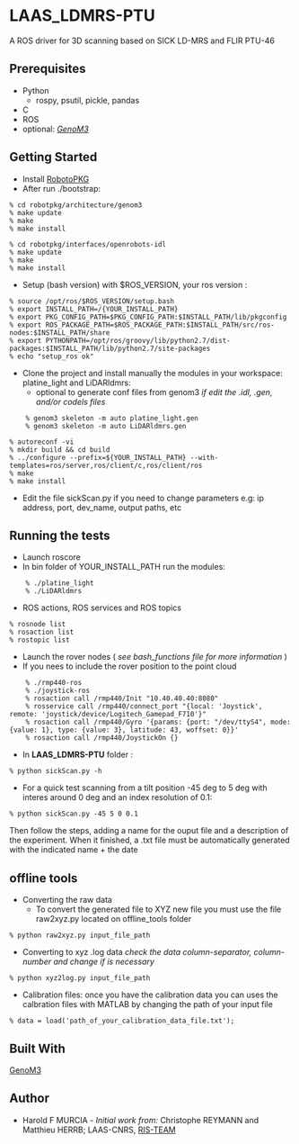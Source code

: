 # **LAAS_LDMRS-PTU**
A ROS driver for 3D scanning based on SICK LD-MRS and FLIR PTU-46

## Prerequisites
* Python
    * rospy, psutil, pickle, pandas
* C
* ROS
* optional: *[GenoM3](https://www.openrobots.org/wiki/genom3)*

## Getting Started
* Install [RobotoPKG](http://robotpkg.openrobots.org/install.html)
* After run ./bootstrap:
```
% cd robotpkg/architecture/genom3
% make update
% make
% make install
```
```
% cd robotpkg/interfaces/openrobots-idl
% make update
% make
% make install
```

* Setup (bash version) with $ROS_VERSION, your ros version :

```
% source /opt/ros/$ROS_VERSION/setup.bash
% export INSTALL_PATH=/{YOUR_INSTALL_PATH}
% export PKG_CONFIG_PATH=$PKG_CONFIG_PATH:$INSTALL_PATH/lib/pkgconfig
% export ROS_PACKAGE_PATH=$ROS_PACKAGE_PATH:$INSTALL_PATH/src/ros-nodes:$INSTALL_PATH/share
% export PYTHONPATH=/opt/ros/groovy/lib/python2.7/dist-packages:$INSTALL_PATH/lib/python2.7/site-packages
% echo "setup_ros ok"
```

* Clone the project and install manually the modules in your workspace: platine_light and LiDARldmrs:
    * optional to generate conf files from genom3 *if edit the .idl, .gen, and/or codels files*
```
    % genom3 skeleton -m auto platine_light.gen
    % genom3 skeleton -m auto LiDARldmrs.gen
```

```
% autoreconf -vi
% mkdir build && cd build
% ../configure --prefix=${YOUR_INSTALL_PATH} --with-templates=ros/server,ros/client/c,ros/client/ros
% make
% make install
```
* Edit the file sickScan.py if you need to change parameters e.g: ip address, port, dev_name, output paths, etc

## Running the tests
* Launch roscore
* In bin folder <i class="icon-folder-open"></i> of YOUR_INSTALL_PATH run the modules:
```
    % ./platine_light
    % ./LiDARldmrs
```
* ROS actions, ROS services and ROS topics
```
% rosnode list
% rosaction list
% rostopic list
```
* Launch the rover nodes ( *see bash_functions file for more information* )
* If you nees to include the rover position to the point cloud
```
    % ./rmp440-ros
    % ./joystick-ros
    % rosaction call /rmp440/Init "10.40.40.40:8080"
    % rosservice call /rmp440/connect_port "{local: 'Joystick', remote: 'joystick/device/Logitech_Gamepad_F710'}"
    % rosaction call /rmp440/Gyro '{params: {port: "/dev/ttyS4", mode: {value: 1}, type: {value: 3}, latitude: 43, woffset: 0}}'
    % rosaction call /rmp440/JoystickOn {}
```

* In **LAAS_LDMRS-PTU** folder <i class="icon-folder-open"></i>:
```
% python sickScan.py -h
```
* For a quick test scanning from a tilt position -45 deg to 5 deg with interes around 0 deg and an index resolution of 0.1:
```
% python sickScan.py -45 5 0 0.1
```
Then follow the steps, adding a name for the ouput file and a description of the experiment. When it finished, a .txt file must be automatically generated with the indicated name + the date

## offline tools
* Converting the raw data
    * To convert the generated file to XYZ new file you must use the file raw2xyz.py located on offline_tools folder  <i class="icon-folder-open"></i>
```
% python raw2xyz.py input_file_path
```
* Converting to xyz .log data *check the data column-separator, column-number and change if is necessary*
```
% python xyz2log.py input_file_path
```
* Calibration files: once you have the calibration data you can uses the calbration files with MATLAB by changing the path of your input file
```
% data = load('path_of_your_calibration_data_file.txt');
```

## Built With
[GenoM3](https://www.openrobots.org/wiki/genom3)

## Author
* Harold F MURCIA - *Initial work from:*  Christophe REYMANN and  Matthieu HERRB; LAAS-CNRS, [RIS-TEAM](https://www.laas.fr/public/en)
